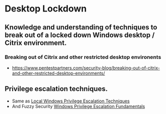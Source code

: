 # Desktop Lockdown

## Knowledge and understanding of techniques to break out of a locked down Windows desktop / Citrix environment.

### Breaking out of Citrix and other restricted desktop environents
- https://www.pentestpartners.com/security-blog/breaking-out-of-citrix-and-other-restricted-desktop-environments/

## Privilege escalation techniques.

- Same as [Local Windows Privilege Escalation Techniques](./Windows-Vulnerabilities.md#knowledge-of-local-windows-privilege-escalation-vulnerabilities-and-techniques)
- And Fuzzy Security [Windows Privilege Escalation Fundamentals](https://fuzzysecurity.com/tutorials/16.html)